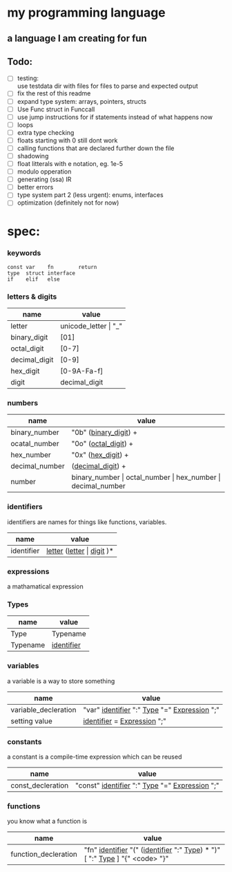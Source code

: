 # my programming language

## a language I am creating for fun

## Todo:
 - [ ] testing:  
    use testdata dir with files for files to parse and expected output
 - [ ] fix the rest of this readme
 - [ ] expand type system: arrays, pointers, structs
 - [ ] Use Func struct in Funccall
 - [ ] use jump instructions for if statements instead of what happens now
 - [ ] loops
 - [ ] extra type checking
 - [ ] floats starting with 0 still dont work
 - [ ] calling functions that are declared further down the file
 - [ ] shadowing
 - [ ] float litterals with e notation, eg. 1e-5
 - [ ] modulo opperation
 - [ ] generating (ssa) IR
 - [ ] better errors
 - [ ] type system part 2 (less urgent): enums, interfaces
 - [ ] optimization (definitely not for now)

# spec:

### keywords
```
const var    fn        return
type  struct interface
if    elif   else
```

### letters & digits

name | value
-|-
letter | unicode_letter \| "_"
binary_digit  | [01]
octal_digit   | [0-7]
decimal_digit | [0-9]
hex_digit     | [0-9A-Fa-f]
digit         | decimal_digit

### numbers

name | value |
-|-
binary_number | "0b" ([binary_digit][let_and_d]) +
ocatal_number | "0o" ([octal_digit][let_and_d]) +
hex_number | "0x" ([hex_digit][let_and_d]) +
decimal_number | ([decimal_digit][let_and_d]) +
number | binary_number \| octal_number \| hex_number \| decimal_number

### identifiers

identifiers are names for things like functions, variables.

name | value
-|-
identifier | [letter][let_and_d] ([letter][let_and_d] \| [digit][let_and_d] )*

### expressions

a mathamatical expression

### Types

name | value
-|-
Type | Typename
Typename | [identifier][iden]

### variables

a variable is a way to store something

name | value
-|-
variable_decleration | "var" [identifier][iden] ":" [Type](#Types) "=" [Expression][expr] ";"
setting value | [identifier][iden] = [Expression][expr] ";"

### constants

a constant is a compile-time expression which can be reused

name | value
-|-
const_decleration | "const" [identifier][iden] ":" [Type](#Types) "=" [Expression][expr] ";"

### functions

you know what a function is

name | value
-|-
function_decleration | "fn" [identifier][iden] "(" ([identifier][iden] ":" [Type](#Types)) * ")" [ ":" [Type](#Types) ] "{" \<code> "}"


[let_and_d]: #letters-%26-digits
[iden]: #identifiers
[expr]: #expressions
